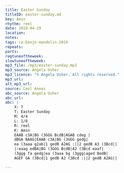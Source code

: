 ```yaml
---
title: Easter Sunday
titleID: easter-sunday.md
key: Amin
rhythm: reel
date: 2019-04-29
location:
notes:
tags: ca-banjo-mandolin-2019
repeats: 
parts: 
regtuneoftheweek:
slowtuneoftheweek:
mp3_file: /mp3/easter-sunday.mp3
mp3_source: Angela Usher
mp3_licence: "© Angela Usher. All rights reserved."
mp3_url:
alt_mp3_url:
source: Ceol Aneas
abc_source: Angela Usher
abc_url:
abc: |
    X: 7
    T: Easter Sunday
    M: 4/4
    L: 1/8
    R: reel
    K: Amin
    EAAB c3A|BG (3GGG BcdB|AGAB cdeg |
    dBGA BAAG|EAAB c3A|BG (3GGG gedg|
    ea (3aaa g2ab|1 gedB A2AG :||2 gedB A3 (3Bcd||
    |:eaag edBA|BG (3GGG BcdB|A2 (3Bcd eaaf|
    (3ggg fa gedg|ea (3aaa bg (3ggg|aged BedB|
    AGEF GA (3Bcd|1 gedB A2 (3Bcd :||2 gedB A2AG||

---
```

